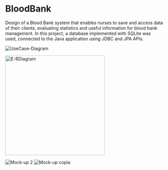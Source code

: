 # BloodBank

Design of a Blood Bank system that enables nurses to save and access data of their clients, evaluating statistics and useful information for blood bank management.
In this project, a database implemented with SQLite was used, connected to the Java application using JDBC and JPA APIs.


![UseCase-Diagram](https://github.com/Angelo-De-Nadai/BloodBank/assets/80247207/978ae6c8-6a4d-4b2c-b360-c56980932b4f)

<img width="317" alt="E-RDiagram" src="https://github.com/Angelo-De-Nadai/BloodBank/assets/80247207/c7e83d1b-7bf9-45da-bebe-f8819cf9254b">

![Mock-up 2](https://github.com/Angelo-De-Nadai/BloodBank/assets/80247207/1ea4da4b-76c4-4d5a-85b4-37afa73cc8e1)
![Mock-up copia](https://github.com/Angelo-De-Nadai/BloodBank/assets/80247207/3038b8b4-2869-4d4c-a484-e2e2a503f2a5)
